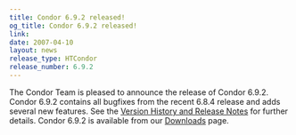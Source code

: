 ```yaml
---
title: Condor 6.9.2 released!
og_title: Condor 6.9.2 released!
link: 
date: 2007-04-10
layout: news
release_type: HTCondor
release_number: 6.9.2
---
```


The Condor Team is pleased to announce the release of Condor 6.9.2. Condor 6.9.2 contains all bugfixes from the recent 6.8.4 release and adds several new features.  See the <a href="manual/latest-dev/9_Version_History.html">Version History and Release Notes</a> for further details. Condor 6.9.2 is available from our <a href="downloads/">Downloads</a> page.

